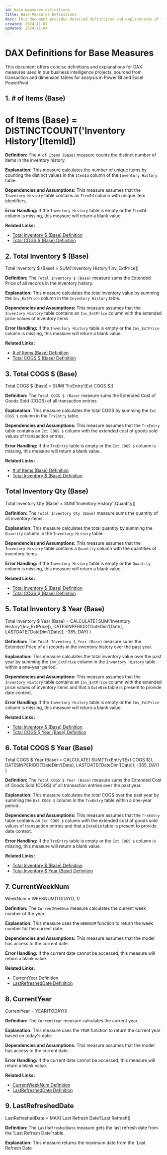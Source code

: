 ```yaml
---
id: base-measures-definitions
title: Base-Measures-Definitions
desc: This document provides detailed definitions and explanations of the DAX time-based measures used in our Power BI project, including error handling.
created: 2024-11-04
updated: 2024-11-04
---
```


# DAX Definitions for Base Measures

This document offers concise definitions and explanations for DAX measures used in our business intelligence projects, sourced from transaction and dimension tables for analysis in Power BI and Excel PowerPivot.

## 1. # of Items (Base)

# of Items (Base) = DISTINCTCOUNT('Inventory History'[ItemId])

**Definition:** The `# of Items (Base)` measure counts the distinct number of items in the inventory history.

**Explanation:** This measure calculates the number of unique items by counting the distinct values in the `ItemId` column of the `Inventory History` table.

**Dependencies and Assumptions:** This measure assumes that the `Inventory History` table contains an `ItemId` column with unique item identifiers.

**Error Handling:** If the `Inventory History` table is empty or the `ItemId` column is missing, this measure will return a blank value.

**Related Links:**
- [Total Inventory $ (Base) Definition](dendron://dax.definitions.base_measures#2-total-inventory--base)
- [Total COGS $ (Base) Definition](dendron://dax.definitions.base_measures#3-total-cogs--base)

## 2. Total Inventory $ (Base)

Total Inventory $ (Base) = SUM('Inventory History'[Inv_ExtPrice])

**Definition:** The `Total Inventory $ (Base)` measure sums the Extended Price of all records in the inventory history.

**Explanation:** This measure calculates the total inventory value by summing the `Inv_ExtPrice` column in the `Inventory History` table.

**Dependencies and Assumptions:** This measure assumes that the `Inventory History` table contains an `Inv_ExtPrice` column with the extended price values of inventory items.

**Error Handling:** If the `Inventory History` table is empty or the `Inv_ExtPrice` column is missing, this measure will return a blank value.

**Related Links:**
- [# of Items (Base) Definition](dendron://dax.definitions.base_measures#1--of-items-base)
- [Total COGS $ (Base) Definition](dendron://dax.definitions.base_measures#3-total-cogs--base)

## 3. Total COGS $ (Base)

Total COGS $ (Base) = SUM('TrxEntry'[Ext COGS $])

**Definition:** The `Total COGS $ (Base)` measure sums the Extended Cost of Goods Sold (COGS) of all transaction entries.

**Explanation:** This measure calculates the total COGS by summing the `Ext COGS $` column in the `TrxEntry` table.

**Dependencies and Assumptions:** This measure assumes that the `TrxEntry` table contains an `Ext COGS $` column with the extended cost of goods sold values of transaction entries.

**Error Handling:** If the `TrxEntry` table is empty or the `Ext COGS $` column is missing, this measure will return a blank value.

**Related Links:**
- [# of Items (Base) Definition](dendron://dax.definitions.base_measures#1--of-items-base)
- [Total Inventory $ (Base) Definition](dendron://dax.definitions.base_measures#2-total-inventory--base)

## Total Inventory Qty (Base)

Total Inventory Qty (Base) = SUM('Inventory History'[Quantity])

**Definition:** The `Total Inventory Qty (Base)` measure sums the quantity of all inventory items.

**Explanation:** This measure calculates the total quantity by summing the `Quantity` column in the `Inventory History` table.

**Dependencies and Assumptions:** This measure assumes that the `Inventory History` table contains a `Quantity` column with the quantities of inventory items.

**Error Handling:** If the `Inventory History` table is empty or the `Quantity` column is missing, this measure will return a blank value.

**Related Links:**
- [Total Inventory $ (Base) Definition](dendron://dax.definitions.base_measures#2-total-inventory--base)
- [Total COGS $ (Base) Definition](dendron://dax.definitions.base_measures#3-total-cogs--base)

## 5. Total Inventory $ Year (Base)

Total Inventory $ Year (Base) =
CALCULATE(
    SUM('Inventory History'[Inv_ExtPrice]),
    DATESINPERIOD('DateDim'[Date], LASTDATE('DateDim'[Date]), -365, DAY)
)

**Definition:** The `Total Inventory $ Year (Base)` measure sums the Extended Price of all records in the inventory history over the past year.

**Explanation:** This measure calculates the total inventory value over the past year by summing the `Inv_ExtPrice` column in the `Inventory History` table within a one-year period.

**Dependencies and Assumptions:** This measure assumes that the `Inventory History` table contains an `Inv_ExtPrice` column with the extended price values of inventory items and that a `DateDim` table is present to provide date context.

**Error Handling:** If the `Inventory History` table is empty or the `Inv_ExtPrice` column is missing, this measure will return a blank value.

**Related Links:**
- [Total Inventory $ (Base) Definition](dendron://dax.definitions.base_measures#2-total-inventory--base)
- [Total COGS $ Year (Base) Definition](dendron://dax.definitions.base_measures#6-total-cogs--year-base)

## 6. Total COGS $ Year (Base)

Total COGS $ Year (Base) =
CALCULATE(
    SUM('TrxEntry'[Ext COGS $]),
    DATESINPERIOD('DateDim'[Date], LASTDATE('DateDim'[Date]), -365, DAY)
)

**Definition:** The `Total COGS $ Year (Base)` measure sums the Extended Cost of Goods Sold (COGS) of all transaction entries over the past year.

**Explanation:** This measure calculates the total COGS over the past year by summing the `Ext COGS $` column in the `TrxEntry` table within a one-year period.

**Dependencies and Assumptions:** This measure assumes that the `TrxEntry` table contains an `Ext COGS $` column with the extended cost of goods sold values of transaction entries and that a `DateDim` table is present to provide date context.

**Error Handling:** If the `TrxEntry` table is empty or the `Ext COGS $` column is missing, this measure will return a blank value.

**Related Links:**
- [Total Inventory $ (Base) Definition](dendron://dax.definitions.base_measures#2-total-inventory--base)
- [Total Inventory $ Year (Base) Definition](dendron://dax.definitions.base_measures#5-total-inventory--year-base)

## 7. CurrentWeekNum

WeekNum = WEEKNUM(TODAY(), 1)

**Definition:** The `CurrentWeekNum` measure calculates the current week number of the year.

**Explanation:** This measure uses the `WEEKNUM` function to return the week number for the current date.

**Dependencies and Assumptions:** This measure assumes that the model has access to the current date.

**Error Handling:** If the current date cannot be accessed, this measure will return a blank value.

**Related Links:**
- [CurrentYear Definition](dendron://dax.definitions.base_measures#8-currentyear)
- [LastRefreshedDate Definition](dendron://dax.definitions.base_measures#9-lastrefresheddate)

## 8. CurrentYear

CurrentYear = YEAR(TODAY())

**Definition:** The `CurrentYear` measure calculates the current year.

**Explanation:** This measure uses the `YEAR` function to return the current year based on today's date.

**Dependencies and Assumptions:** This measure assumes that the model has access to the current date.

**Error Handling:** If the current date cannot be accessed, this measure will return a blank value.

**Related Links:**
- [CurrentWeekNum Definition](dendron://dax.definitions.base_measures#7-currentweeknum)
- [LastRefreshedDate Definition](dendron://dax.definitions.base_measures#9-lastrefresheddate)

## 9. LastRefreshedDate

LastRefreshedDate = MAX('Last Refresh Date'[Last Refresh])

**Definition:** The `LastRefreshedDate` measure gets the last refresh date from the 'Last Refresh Date' table.

**Explanation:** This measure returns the maximum date from the `Last Refresh Date









